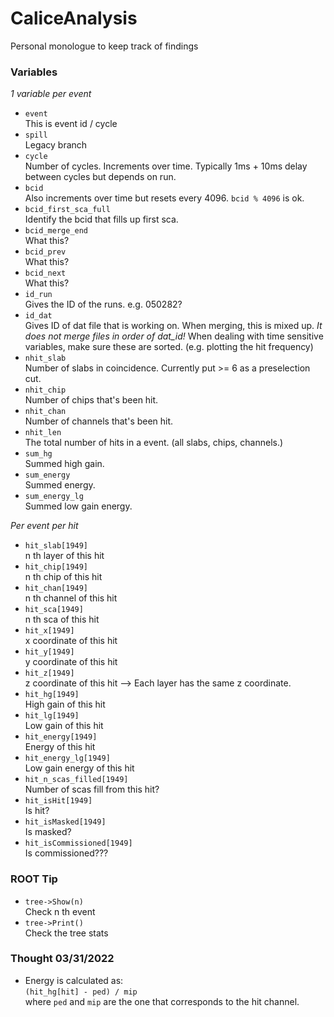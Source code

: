 # CaliceAnalysis
Personal monologue to keep track of findings

### Variables
*1 variable per event*
- `event`\
	This is event id / cycle
- `spill`\
	Legacy branch
- `cycle`\
	Number of cycles. Increments over time. Typically 1ms + 10ms delay between cycles but depends on run.
- `bcid`\
	Also increments over time but resets every 4096. `bcid % 4096` is ok.
- `bcid_first_sca_full`\
	Identify the bcid that fills up first sca.
- `bcid_merge_end`\
	What this?
- `bcid_prev`\
	What this?
- `bcid_next`\
	What this?
- `id_run`\
	Gives the ID of the runs. e.g. 050282?
- `id_dat`\
	Gives ID of dat file that is working on. When merging, this is mixed up. *It does not merge files in order of dat_id!* When dealing with time sensitive variables, make sure these are sorted. (e.g. plotting the hit frequency)
- `nhit_slab`\
	Number of slabs in coincidence. Currently put >= 6 as a preselection cut.
- `nhit_chip`\
	Number of chips that's been hit.
- `nhit_chan`\
	Number of channels that's been hit.
- `nhit_len`\
	The total number of hits in a event. (all slabs, chips, channels.)
- `sum_hg`\
	Summed high gain.
- `sum_energy`\
	Summed energy.
- `sum_energy_lg`\
	Summed low gain energy.

*Per event per hit*
- `hit_slab[1949]`\
	n th layer of this hit
- `hit_chip[1949]`\
	n th chip of this hit
- `hit_chan[1949]`\
	n th channel of this hit
- `hit_sca[1949]`\
	n th sca of this hit
- `hit_x[1949]`\
	x coordinate of this hit
- `hit_y[1949]`\
	y coordinate of this hit
- `hit_z[1949]`\
	z coordinate of this hit --> Each layer has the same z coordinate.
- `hit_hg[1949]`\
	High gain of this hit
- `hit_lg[1949]`\
	Low gain of this hit
- `hit_energy[1949]`\
	Energy of this hit
- `hit_energy_lg[1949]`\
	Low gain energy of this hit
- `hit_n_scas_filled[1949]`\
	Number of scas fill from this hit?
- `hit_isHit[1949]`\
	Is hit?
- `hit_isMasked[1949]`\
	Is masked?
- `hit_isCommissioned[1949]`\
	Is commissioned???

### ROOT Tip
- `tree->Show(n)`\
	Check n th event
- `tree->Print()`\
	Check the tree stats

### Thought 03/31/2022
- Energy is calculated as:\
	`(hit_hg[hit] - ped) / mip`\
	where `ped` and `mip` are the one that corresponds to the hit channel.